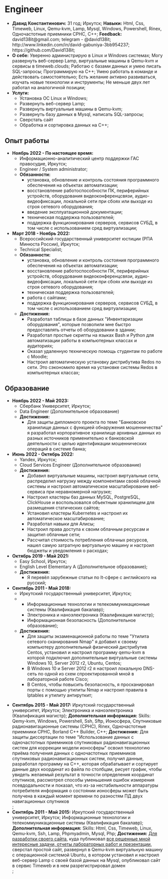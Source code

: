 # Engineer
<p>
    <ul>
        <li>
            <strong>Давид Константинович:</strong> 31 год; Иркутск; 
            <strong>Навыки:</strong> Html, Css, Timeweb, Linux, Qemu-kvm, Lamp, Mysql, Windows, Powershell, Rinex, Одночастотные приемники СРНС, C++;
            <strong>Feedback:</strong> david138it@gmail.com; telegram - @david138it; http://www.linkedin.com/in/david-gabuniya-3bb954237; https://github.com/David138it;
        </li>
        <li>
            <strong>О себе:</strong> Уверенно администрирую в Linux и Windows системах; Могу развернуть веб-сервер Lamp, виртуальные машины в Qemu-kvm и сервисы в timeweb.clouds; Работаю с базами данных и умею писать SQL-запросы; Программирую на C++; Умею работать в команде и действовать самостоятельно; Есть желание активно развиваться, изучать новые технологии и инструменты; Не меньше двух лет работал на аналогичной позиции;</li>
            <!--
            <li>хорошо знаком с Nginx, контейнеризацией;</li>
            <li>понимаю работу TCP/IP и умею диагностировать и решать проблемы сетей; </li>
            <li>программирую на Python;</li>
            <li>свободно читаю и перевожу техническую документацию на английском языке;</li>
            -->
        </li>
        <li>
            <strong>Услуги:</strong>
            <ul>
                <li>Установка ОС Linux и Windows;</li>
                <li>Развернуть веб-сервер Lamp;</li>
                <li>Развернуть виртуальные машины в Qemu-kvm;</li>
                <li>Развернуть базу данных в Mysql, написать SQL-запросы;</li>
                <li>Сверстать сайт</li>
                <li>Обработка и сортировка данных на C++;</li>
                <!--
                <li>установка, обновление и контроль состояния программного обеспечения на объектах автоматизации;</li>
                <li>обеспечивать бесперебойную работу сервисов и улучшать их производительность;</li>
                <li>планировать, развивать и сопровождать инфраструктуру для сервисов;</li>
                <li>разрабатывать решения, которые упростят эксплуатацию и автоматизируют рутину;</li>
                <li>помогать разработчикам решать системные проблемы их сервисов, настраивать инфраструктуру и мониторинги; повышать надежность и безопасность системы; </li>
                <li>анализировать нештатные ситуации, разрешать и разрабатывать меры по их предотвращению;</li>
                <li>восстановление работоспособности ПК, периферийных устройств, оборудования видеоконференцсвязи, аудио-видеофиксации, локальной сети при сбоях или выходе из строя сетевого оборудования;</li>
                <li>техническая поддержка пользователей; работа с сайтами;</li>
                -->
            </ul>     
        </li>
    </ul>
</p>
<h2>Опыт работы</h2>
<p>
                        <ul>
                            <li>
                                <strong>Ноябрь 2022 - По настоящее время:</strong>
                                <ul>
                                    <li>Информационно-аналитический центр поддержки ГАС правосудие, Иркутск;</li>
                                    <li>Engineer / System administrator;</li>
                                    <li>
                                        <strong>Обязанности:</strong>
                                        <ul>
                                            <li>установка, обновление и контроль состояния программного обеспечения на объектах автоматизации;</li>
                                            <li>восстановление работоспособности ПК, периферийных устройств, оборудования видеоконференцсвязи, аудио-видеофиксации, локальной сети при сбоях или выходе из строя сетевого оборудования;</li>
                                            <li>введение эксплуатационной документации;</li>
                                            <li>техническая поддержка пользователей;</li>
                                            <li>поддержка функционирования серверов, сервисов СУБД, в том числе с использованием сред виртуализации;</li>    
                                        </ul>
                                    </li>
                                    <!--<li>
                                        <strong>Достижения:</strong>
                                        <ul>
                                            <li>Разработал скрипты для автоматизации работы с системой Гас правосудия;</li>
                                            <li>Решил проблему с постоянным увеличением базы данных на сервере;</li>
                                        </ul>
                                    </li>-->
                                </ul>
                            </li>
                            <li>
                                <strong>Март 2018 - Ноябрь 2022:</strong>
                                <ul>
                                    <li>Всероссийский государственный университет юстиции (РПА Минюста России), Иркутск;</li>
                                    <li>Technical Specialist;</li>
                                    <li>
                                        <strong>Обязанности:</strong>
                                        <ul>
                                            <li>установка, обновление и контроль состояния программного обеспечения на объектах автоматизации;</li>
                                            <li>восстановление работоспособности ПК, периферийных устройств, оборудования видеоконференцсвязи, аудио-видеофиксации, локальной сети при сбоях или выходе из строя сетевого оборудования;</li>
                                            <li>техническая поддержка пользователей;</li>
                                            <li>работа с сайтами;</li>
                                            <li>поддержка функционирования серверов, сервисов СУБД, в том числе с использованием сред виртуализации;</li>  
                                        </ul>
                                    </li>
                                    <li>
                                        <strong>Достижения:</strong>
                                        <ul>
                                            <li>Разработал таблицы в базе данных "Инвентаризации оборудования", которые позволили мне быстро предоставлять отчеты об оборудовании в здании;</li>
                                            <li>Разработал простые скрипты на языках Bash и Python для автоматизации работы в компьютерных классах и аудиториях;</li>
                                            <li>Оказал удаленную техническую помощь студентам по работе с Moodle;</li>
                                            <li>Настроил автоматическую установку дистрибутива Redos по сети. Это сэкономило время на установке системы Redos в компьютерных классах;</li>
                                            <!--<li>Разрабтал программу на Python, для анализа данных на сайте организации;</li>-->
                                        </ul>
                                    </li>
                                </ul>
                            </li>
                        </ul>
</p>
<h2>Образование</h2>
<p>
                        <ul>
                            <li>
                                <strong>Ноябрь 2022 - Май 2023:</strong>
                                <ul>
                                    <li>Сбербанк Университет, Иркутск;</li>
                                    <li>Data Engineer (Дополнительное образование)</li>
                                    <li>
                                        <strong>Достижения:</strong>
                                        <ul>
                                            <li>Для защиты дипломного проекта по теме "Банковское хранилище данных с функцией обнаружения мошенничества" я разработал корпоративное хранилище архивных данных из разных источников применительно к банковской деятельности с целью идентификации мошеннических операций в системе банка;</li>
                                        </ul>
                                    </li>
                                </ul>
                            </li>
                            <li>
                                <strong>Июнь 2022 - Октябрь 2022:</strong>
                                <ul>
                                    <li>Yandex, Иркутск;</li>
                                    <li>Cloud Services Engineer (Дополнительное образование)</li>
                                    <li>
                                        <strong>Достижения:</strong>
                                        <ul>
                                            <li>Добавил виртуальные машины, настроил виртуальные сети, распределил нагрузку между компонентами своей облачной системы и настроил автоматическое масштабирование веб-сервиса при неравномерной нагрузке;</li>
                                            <li>Настроил кластеры баз данных MySQL, PostgreSQL, ClickHouse и воспользовался объектным хранилищем для размещения статических сайтов;</li>
                                            <li>Установил кластеры Kubernetes и настроил их автоматическое масштабирование;</li>
                                            <li>Разработал навыки для Алисы;</li>
                                            <li>Настроил права доступа к своим облачным ресурсам и защитил облачные сети;</li>
                                            <li>Рассчитал стоимость потребления облачных ресурсов, нашел самую затратную виртуальную машину и настроил бюджеты и уведомления о расходах;</li>
                                        </ul>
                                    </li>
                                </ul>
                            </li>
                            <li>
                                <strong>Октябрь 2019 - Май 2021:</strong>
                                <ul>
                                    <li>Easy School, Иркутск;</li>
                                    <li>English Level Elementary A (Дополнительное образование);</li>
                                    <li>
                                        <strong>Достижения:</strong>
                                        <ul>
                                            <li>Я перевёл зарубежные статьи по It-сфере с английского на русский;</li>
                                            <!--<li>На языке питон я разработал программу "Словарь", в котором по запросу записывал все труднозапоминаемые слова для меня, их перевод и произношение;</li>
                                            <li>На языке питон я разработал программу "Автоматический перевод", которая автоматически переводит часть текста с русского на английский язык;</li>-->
                                        </ul>
                                    </li>
                                </ul>
                            </li>
                            <li>
                                <strong>Сентябрь 2011 - Май 2018:</strong>
                                <ul>
                                    <li>Иркутский государственный университет, Иркутск;</li>
                                    <li>
                                        <ul>
                                            <li>Информационные технологии и телекоммуникационные системы (Квалификация бакалавр);</li>
                                            <li>Электроника и наноэлектроника (Квалификация магистр);</li>
                                            <li>Информационная безопасность (Дополнительное образование);</li>
                                        </ul>
                                    </li>
                                    <li>
                                        <strong>Достижения:</strong>
                                        <ul>
                                            <li>Для защиты экзаменационной работы по теме "Утилита сетевого сканирования Nmap" я добавил к своему компьютеру дополнительный физический дистрибутив Centos, установил и настроил программу qemu-kvm в которой подключил дополнительные виртуальные системы Windows 10, Server 2012 r2, Ubuntu, Centos;</li>
                                            <li>В Windows 10 и Server 2012 r2 я настроил локальную DNS-сеть по одной из схем спроектированной мной в лабораторной работе Cisco;</li>
                                            <li>В Centos, чтобы повысить безопасность, я просканировал порты с помощью утилиты Nmap и настроил правила в Iptables и утилиту антируткит;</li>
                                        </ul>
                                    </li>
                                </ul>
                            </li>
                        </ul>
<ul>            
    <!--<li><strong>BEGIN - FINISH:</strong> PLACE; SPECIALIZATION; <strong>Дополнительная информация:</strong> CONTENT; <strong>Достижения:</strong> PROGRESS</li>;-->
    <li><strong>Сентябрь 2015 - Май 2017:</strong> Иркутский государственный университет, Иркутск; Электроника и наноэлектроника (Квалификация магистр); <strong>Дополнительная информация:</strong> Skills: Qemy-kvm, Windows, Powershell, Ssh, Sftp, Ионосфера, Спутниковые радионавигационные системы (СРНС), Rinex, Одночастотные приемники СРНС, Borland C++ Builder, C++; <strong>Достижения:</strong> Для защиты диссертации по теме "Использование данных с одночастотных приемников спутниковых радионавигационных систем для коррекции модели ионосферы" освоил технологию приёма получения данных с одночастотных приемников спутниковых радионавигационных систем, получил данные, разработал программу на C++, которая обрабатывает и сортирует данные двух координат из файла по столбцам, рисует график, чтобы увидеть желаемый результат в точности определения координат спутников, рассмотрел способы уменьшения ошибок измерения псевдодальности и показал, что из-за нестабильности аппаратуры потребителя информация о состоянии ионосферы может быть получена в каждый момент времени по разностям ПД двух навигационных спутников</li>;
    <li><strong>Сентябрь 2011 - Май 2015:</strong> Иркутский государственный университет, Иркутск; Информационные технологии и телекоммуникационные системы (Квалификация бакалавр); <strong>Дополнительная информация:</strong> Skills: Html, Css, Timeweb, Linux, Qemu-kvm, Ssh, Lamp, Phpmyadmin, Mysql, Php; <strong>Достижения:</strong> <a href="https://ct77328.tmweb.ru/">Для разработки своего сайта</a>, куда публиковал <a href="https://ct77328.tmweb.ru/progress.html">все решенные мной интересные задачи, отчеты лабораторных работ и презентации</a>, сверстал простой сайт, развернул в Qemu-kvm виртуальную машину с операционной системой Ubuntu, в котором установил и настроил веб-сервер Lamp с своей базой данных на Mysql, опубликовал сайт в сервис Timeweb и в нем разрегистрировал домен</li>;
</ul>
